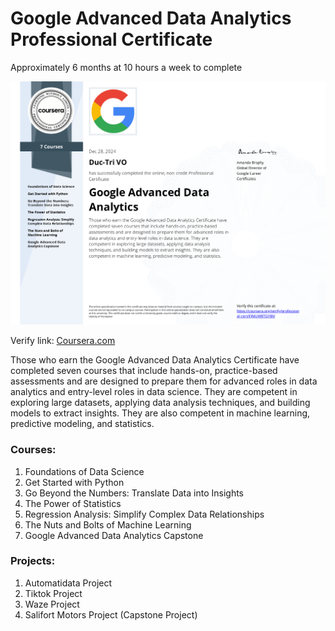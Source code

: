 # Google Advanced Data Analytics Professional Certificate
Approximately 6 months at 10 hours a week to complete

![Certificate](images/Certificate.png)

Verify link: [Coursera.com](https://coursera.org/share/259bcf0a05b0e8271a80ff3fe0e0e14d)


Those who earn the Google Advanced Data Analytics Certificate have completed seven courses that include hands-on, practice-based assessments and are designed to prepare them for advanced roles in
data analytics and entry-level roles in data science. They are competent in exploring large datasets, applying data analysis techniques, and building models to extract insights. They are also competent in machine learning, predictive modeling, and statistics.

### Courses:
1. Foundations of Data Science  
2. Get Started with Python  
3. Go Beyond the Numbers: Translate Data into Insights  
4. The Power of Statistics  
5. Regression Analysis: Simplify Complex Data Relationships  
6. The Nuts and Bolts of Machine Learning  
7. Google Advanced Data Analytics Capstone

### Projects:
1. Automatidata Project
2. Tiktok Project
3. Waze Project
4. Salifort Motors Project (Capstone Project)